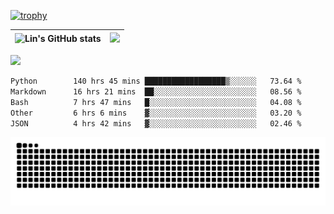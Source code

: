 [![trophy](https://github-profile-trophy.vercel.app/?username=ocss884&column=7)](https://github.com/ocss884)

| ![Lin's GitHub stats](https://github-readme-stats.vercel.app/api?username=ocss884&show_icons=true&hide_border=True&count_private=true) | ![](https://github-readme-streak-stats.herokuapp.com?user=ocss884&hide_border=true&date_format=M%20j%5B%2C%20Y%5D&ring=7EDDCF&fire=7EDDCF") |
| ------------------------------------------------------------ | ------------------------------------------------------------ |

![](https://komarev.com/ghpvc/?username=ocss884&color=brightgreen)

<!--START_SECTION:waka-->

```txt
Python        140 hrs 45 mins ██████████████████▒░░░░░░   73.64 %
Markdown      16 hrs 21 mins  ██░░░░░░░░░░░░░░░░░░░░░░░   08.56 %
Bash          7 hrs 47 mins   █░░░░░░░░░░░░░░░░░░░░░░░░   04.08 %
Other         6 hrs 6 mins    ▓░░░░░░░░░░░░░░░░░░░░░░░░   03.20 %
JSON          4 hrs 42 mins   ▓░░░░░░░░░░░░░░░░░░░░░░░░   02.46 %
```

<!--END_SECTION:waka-->

<p align="center">
   <img src="https://github.com/ocss884/ocss884/blob/output/github-snake.svg" alt="snake">
</p>
